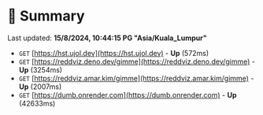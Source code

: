 # 📖 Summary
Last updated: **15/8/2024, 10:44:15 PG "Asia/Kuala_Lumpur"**

- `GET` [https://hst.ujol.dev](https://hst.ujol.dev) - **Up** (572ms)
- `GET` [https://reddviz.deno.dev/gimme](https://reddviz.deno.dev/gimme) - **Up** (3254ms)
- `GET` [https://reddviz.amar.kim/gimme](https://reddviz.amar.kim/gimme) - **Up** (2007ms)
- `GET` [https://dumb.onrender.com](https://dumb.onrender.com) - **Up** (42633ms)
